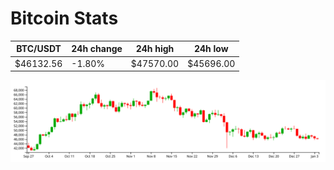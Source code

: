 # Bitcoin Stats

BTC/USDT|24h change|24h high|24h low|
|---|---|---|---|
|$46132.56|-1.80%|$47570.00|$45696.00|

<img src="./chart.svg">
